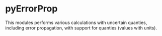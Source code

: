 pyErrorProp
===========

This modules performs various calculations with uncertain quanties, including error propagation, with support for quanties (values with units).
